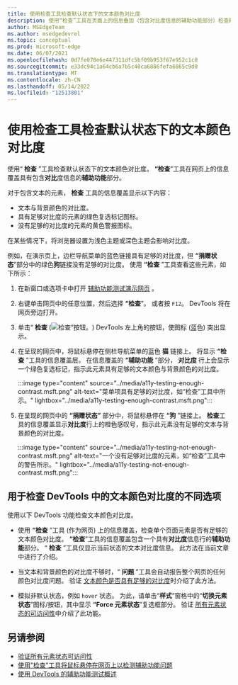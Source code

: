 ```yaml
---
title: 使用检查工具检查默认状态下的文本颜色对比度
description: 使用“检查”工具在页面上的信息叠加（包含对比度信息的辅助功能部分）检查默认状态下的文本颜色对比度。
author: MSEdgeTeam
ms.author: msedgedevrel
ms.topic: conceptual
ms.prod: microsoft-edge
ms.date: 06/07/2021
ms.openlocfilehash: 0d7fe078e6e447311dfc5bf09b953f67e952c1c0
ms.sourcegitcommit: e33dc94c1a64cb6a7b5c40ca6886fefa6865c9d0
ms.translationtype: MT
ms.contentlocale: zh-CN
ms.lasthandoff: 05/14/2022
ms.locfileid: "12513801"
---
```

# <a name="check-text-color-contrast-in-the-default-state-using-the-inspect-tool"></a>使用检查工具检查默认状态下的文本颜色对比度

<!-- Inspect tool: information overlay: Accessibility section: Contrast row -->

使用“ **检查** ”工具检查默认状态下的文本颜色对比度。  **“检查**”工具在网页上的信息覆盖具有包含**对比**度信息的**辅助功能**部分。

<!-- Inspect tool -->
对于包含文本的元素， **检查** 工具的信息覆盖显示以下内容：
*  文本与背景颜色的对比度。
*  具有足够对比度的元素的绿色复选标记图标。
*  没有足够的对比度的元素的黄色警报图标。

在某些情况下，将浏览器设置为浅色主题或深色主题会影响对比度。

例如，在演示页上，边栏导航菜单的蓝色链接具有足够的对比度，但 **“捐赠状态**”部分中的绿色**狗**链接没有足够的对比度。  使用 **“检查** ”工具查看这些元素，如下所示：

1. 在新窗口或选项卡中打开 [辅助功能测试演示网页](https://microsoftedge.github.io/Demos/devtools-a11y-testing/) 。

1. 右键单击网页中的任意位置，然后选择 **“检查**”。  或者按 `F12`。  DevTools 将在网页旁边打开。

1. 单击“ **检查** (![检查”按钮。](../media/inspect-tool-icon-light-theme.png)) DevTools 左上角的按钮，使图标 (蓝色) 突出显示。

1. 在呈现的网页中，将鼠标悬停在侧栏导航菜单的蓝色 **猫** 链接上。  将显示 **“检查** ”工具的信息覆盖层。  在信息覆盖的 **“辅助功能** ”部分， **对比度** 行上会显示一个绿色复选标记，指示此元素具有足够的文本颜色与背景颜色的对比度。

   :::image type="content" source="../media/a11y-testing-enough-contrast.msft.png" alt-text="菜单项具有足够的对比度，如“检查”工具中所示。" lightbox="../media/a11y-testing-enough-contrast.msft.png":::

1. 在呈现的网页中的 **“捐赠状态”** 部分中，将鼠标悬停在 **“狗** ”链接上。  **检查**工具的信息覆盖显示**对比度**行上的橙色感叹号，指示此元素没有足够的文本与背景颜色的对比度。

   :::image type="content" source="../media/a11y-testing-not-enough-contrast.msft.png" alt-text="一个没有足够对比度的元素，如“检查”工具中的警告所示。" lightbox="../media/a11y-testing-not-enough-contrast.msft.png":::


<!-- ====================================================================== -->
## <a name="different-options-to-inspect-text-color-contrast-in-devtools"></a>用于检查 DevTools 中的文本颜色对比度的不同选项

使用以下 DevTools 功能检查文本颜色对比度。

*  使用 **“检查** ”工具 (作为网页) 上的信息覆盖，检查单个页面元素是否有足够的文本颜色对比度。  **“检查**”工具的信息覆盖包含一个具有**对比度**信息行的**辅助功能**部分。  “ **检查** ”工具仅显示当前状态的文本对比度信息。  此方法在当前文章中进行了介绍。

*  当文本和背景颜色的对比度不够时，“ **问题** ”工具会自动报告整个网页的任何颜色对比度问题。  验证 [文本颜色是否具有足够的对比度](test-issues-tool.md#verify-that-text-colors-have-enough-contrast)时介绍了此方法。

*  模拟非默认状态，例如 `hover` 状态。  为此，请单击“**样式**”窗格中的“**切换元素状态**”图标/按钮，其中显示 **“Force 元素状态**”复选框部分。  验证 [所有元素状态的可访问性](test-inspect-states.md)中介绍了此功能。


<!-- ====================================================================== -->
## <a name="see-also"></a>另请参阅

*  [验证所有元素状态可访问性](test-inspect-states.md)
*  [使用"检查"工具将鼠标悬停在网页上以检测辅助功能问题](test-inspect-tool.md)
*  [使用 DevTools 的辅助功能测试概述](accessibility-testing-in-devtools.md)
